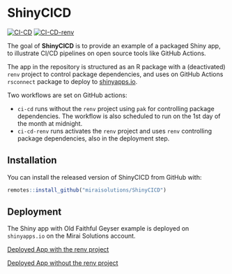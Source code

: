 
# ShinyCICD

<!-- badges: start -->
[![CI-CD](https://github.com/miraisolutions/ShinyCICD/workflows/CI-CD/badge.svg)](https://github.com/miraisolutions/ShinyCICD/actions/workflows/ci-cd.yml)
[![CI-CD-renv](https://github.com/miraisolutions/ShinyCICD/workflows/CI-CD-renv/badge.svg)](https://github.com/miraisolutions/ShinyCICD/actions/workflows/ci-cd-renv.yml)
<!-- badges: end -->

The goal of **ShinyCICD** is to provide an example of a packaged Shiny app,
to illustrate CI/CD pipelines on open source tools like GitHub Actions.

The app in the repository is structured as an R package with a (deactivated) `renv` project to control package dependencies, and uses on GitHub Actions `rsconnect` package to deploy to [shinyapps.io](www.shinyapps.io).

Two workflows are set on GitHub actions:

- `ci-cd` runs without the `renv` project using `pak` for controlling package dependencies. The workflow is also scheduled to run on the 1st day of the month at midnight.
- `ci-cd-renv` runs activates the `renv` project and uses `renv` controlling package dependencies, also in the deployment step.


## Installation

You can install the released version of ShinyCICD from GitHub with:

``` r
remotes::install_github("miraisolutions/ShinyCICD")
```

## Deployment

The Shiny app with Old Faithful Geyser example is deployed on `shinyapps.io` on the Mirai Solutions account.

[Deployed App with the renv project](https://miraisolutions.shinyapps.io/ShinyCICD-renv/)

[Deployed App without the renv project](https://miraisolutions.shinyapps.io/ShinyCICD)


